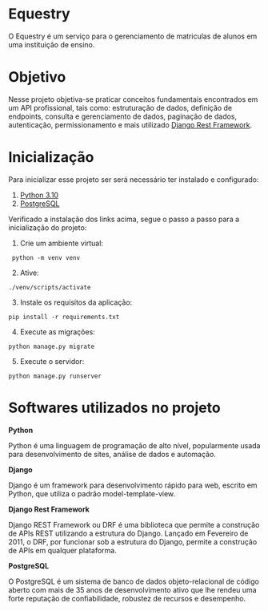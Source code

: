 # Equestry 

  O Equestry é um serviço para o gerenciamento de matriculas de alunos em uma instituição de ensino.

# Objetivo

  Nesse projeto objetiva-se praticar conceitos fundamentais encontrados em um API profissional, tais como: estruturação de dados, definição de endpoints, consulta e gerenciamento de dados, paginação de dados, autenticação, permissionamento e mais utilizado [Django Rest Framework](https://www.django-rest-framework.org/).

# Inicialização

  Para inicializar esse projeto ser será necessário ter instalado e configurado:
  
   1. [Python 3.10](https://www.python.org/)
   2. [PostgreSQL](https://www.postgresql.org/)
  
  Verificado a instalação dos links acima, segue o passo a passo para a inicialização do projeto:
  
   1. Crie um ambiente virtual:
     
     python -m venv venv
  
   2. Ative:
  
    ./venv/scripts/activate
    
   3. Instale os requisitos da aplicação:
  
    pip install -r requirements.txt
   
   4. Execute as migrações:
  
    python manage.py migrate
   
   5. Execute o servidor:
    
    python manage.py runserver
  
  # Softwares utilizados no projeto
  
   **Python**
    
   Python é uma linguagem de programação de alto nível, popularmente usada para desenvolvimento de sites, análise de dados e automação.
   
   **Django**
   
   Django é um framework para desenvolvimento rápido para web, escrito em Python, que utiliza o padrão model-template-view. 
   
   **Django Rest Framework**
   
   Django REST Framework ou DRF é uma biblioteca que permite a construção de APIs REST utilizando a estrutura do Django. Lançado em Fevereiro de 2011, o      DRF, por funcionar sob a estrutura do Django, permite a construção de APIs em qualquer plataforma.
    
   **PostgreSQL**
   
   O PostgreSQL é um sistema de banco de dados objeto-relacional de código aberto com mais de 35 anos de desenvolvimento ativo que lhe rendeu uma forte reputação de confiabilidade, robustez de recursos e desempenho.
